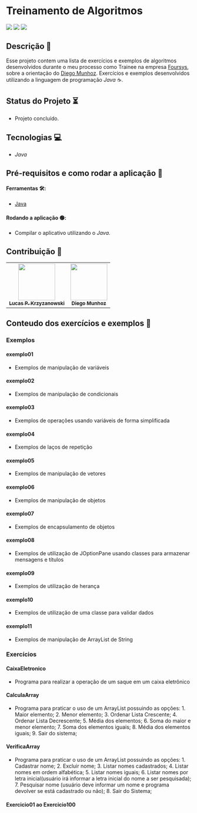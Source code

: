 # Treinamento de Algoritmos

<img src = "https://img.shields.io/badge/Foursys-Treinamento-orange"> <img src = "https://img.shields.io/badge/Dev-LucasKrzy-blue">   <img src = "https://img.shields.io/badge/Algoritmos-Java-red">
## Descrição 📄

 Esse projeto contem uma lista de exercícios e exemplos de algoritmos desenvolvidos durante o meu processo como Trainee na empresa [Foursys](https://www.foursys.com.br), sobre a orientação do [Diego Munhoz](https://github.com/diegomunhoz). Exercícios e exemplos desenvolvidos utilizando a linguagem de programação *Java* ☕.

 ## Status do Projeto ⏳
- Projeto concluído.

##  Tecnologias 💻
- *Java*
## Pré-requisitos e como rodar a aplicação 📝 
#### Ferramentas 🛠:
- [Java](https://www.java.com/pt-BR/)

#### Rodando a aplicação 🟢:
- Compilar o aplicativo utilizando o *Java*. 

##  Contribuição 👷 
<table>
  <tr>
<td align="center"><a href="https://github.com/LucasKrzy"><img src="https://avatars.githubusercontent.com/u/39056121?v=4" width="100px;" alt=""/><br /><sub><b>Lucas P. Krzyzanowski</b></sub></a>

</td>
<td align="center">
<a href="https://github.com/diegomunhoz"><img src="https://avatars.githubusercontent.com/u/36554198?v=4" width="100px;" alt=""/><br /><sub><b>Diego Munhoz</b></sub></a>
</td>

  </tr>
</table>

## Conteudo dos exercícios e exemplos 📄

### Exemplos

#### exemplo01
- Exemplos de manipulação de variáveis
#### exemplo02
- Exemplos de manipulação de condicionais
#### exemplo03
- Exemplos de operações usando variáveis de forma simplificada
#### exemplo04
- Exemplos de laços de repetição
#### exemplo05
- Exemplos de manipulação de vetores
#### exemplo06
- Exemplos de manipulação de objetos
#### exemplo07
- Exemplos de encapsulamento de objetos
#### exemplo08
- Exemplos de utilização de JOptionPane usando classes para armazenar mensagens e títulos
#### exemplo09
- Exemplos de utilização de herança
#### exemplo10
- Exemplos de utilização de uma classe para validar dados
#### exemplo11
- Exemplos de manipulação de ArrayList de String

### Exercícios

#### CaixaEletronico
- Programa para realizar a operação de um saque em um caixa eletrônico

#### CalculaArray
- Programa para praticar o uso de um ArrayList possuindo as opções: 1. Maior elemento; 2. Menor elemento; 3. Ordenar Lista Crescente; 4. Ordenar Lista Decrescente; 5. Média dos elementos; 6. Soma do maior e menor elemento; 7. Soma dos elementos iguais; 8. Média dos elementos iguais; 9. Sair do sistema;

#### VerificaArray
 - Programa para praticar o uso de um ArrayList possuindo as opções: 1. Cadastrar nome; 2. Excluir nome; 3. Listar nomes cadastrados; 4. Listar nomes em ordem alfabética; 5. Listar nomes iguais; 6. Listar nomes por letra inicial(usuário irá informar a letra inicial do nome a ser pesquisada); 7. Pesquisar nome (usuário deve informar um nome e programa devolver se está cadastrado ou não); 8. Sair do Sistema;

 #### Exercicio01 ao Exercicio100 